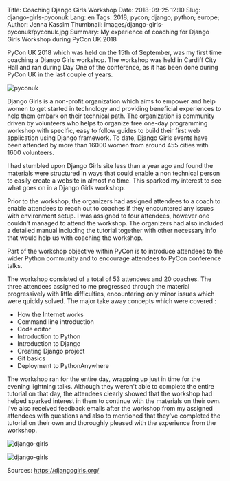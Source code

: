 Title: Coaching Django Girls Workshop
Date: 2018-09-25 12:10 
Slug: django-girls-pyconuk
Lang: en 
Tags: 2018; pycon; django; python; europe;
Author: Jenna Kassim
Thumbnail: images/django-girls-pyconuk/pyconuk.jpg
Summary: My experience of coaching for Django Girls Workshop during PyCon UK 2018

PyCon UK 2018 which was held on the 15th of September, was my first time coaching a Django Girls workshop. The workshop was held in Cardiff City Hall and ran during Day One of the conference, as it has been done during PyCon UK in the last couple of years.

![pyconuk]({filename}/images/django-girls-pyconuk/pyconuk.jpg)

Django Girls is a non-profit organization which aims to empower and help women to get started in technology and providing beneficial experiences to help them embark on their technical path. The organization is community driven by volunteers who helps to organize free one-day programming workshop with specific, easy to follow guides to build their first web application using Django framework. To date, Django Girls events have been attended by more than 16000 women from around 455 cities with 1600 volunteers. 

I had stumbled upon Django Girls site less than a year ago and found the materials were structured in ways that could enable a non technical person to easily create a website in almost no time. This sparked my interest to see what goes on in a Django Girls workshop.

Prior to the workshop, the organizers had assigned attendees to a coach to enable attendees to reach out to coaches if they encountered any issues with environment setup. I was assigned to four attendees, however one couldn't managed to attend the workshop. The organizers had also included a detailed manual including the tutorial together with other necessary info that would help us with coaching the workshop. 

Part of the workshop objective within PyCon is to introduce attendees to the wider Python community and to encourage attendees to PyCon conference talks. 

The workshop consisted of a total of 53 attendees and 20 coaches. The three attendees assigned to me progressed through the material progressively with little difficulties, encountering only minor issues which were quickly solved. The major take away concepts which were covered :

* How the Internet works 
* Command line introduction 
* Code editor
* Introduction to Python
* Introduction to Django
* Creating Django project 
* Git basics
* Deployment to PythonAnywhere


The workshop ran for the entire day, wrapping up just in time for the evening lightning talks. Although they weren't able to complete the entire tutorial on that day, the attendees clearly showed that the workshop had helped sparked interest in them to continue with the materials on their own. I've also received feedback emails after the workshop from my assigned attendees with questions and also to mentioned that they've completed the tutorial on their own and thoroughly pleased with the experience from the workshop.

![django-girls]({filename}/images/django-girls-pyconuk/django-girls_1.jpg)

![django-girls]({filename}/images/django-girls-pyconuk/django-girls_2.jpg)

Sources:
https://djangogirls.org/
